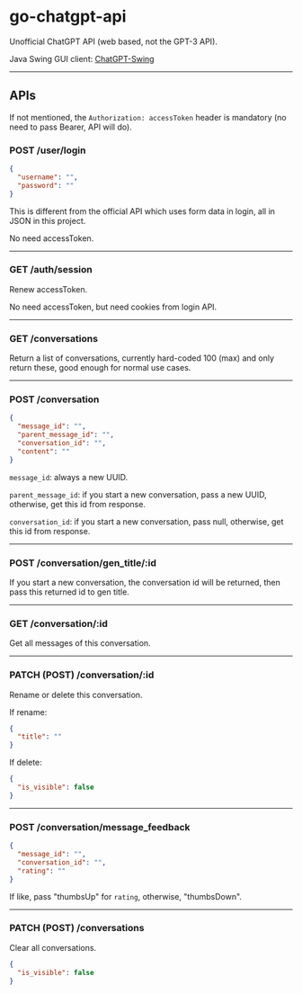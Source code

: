 # go-chatgpt-api

Unofficial ChatGPT API (web based, not the GPT-3 API).

Java Swing GUI client: [ChatGPT-Swing](https://github.com/linweiyuan/ChatGPT-Swing)

---

## APIs

If not mentioned, the `Authorization: accessToken` header is mandatory (no need to pass Bearer, API will do).

### POST /user/login

```json
{
  "username": "",
  "password": ""
}
```

This is different from the official API which uses form data in login, all in JSON in this project.

No need accessToken.

---

### GET /auth/session

Renew accessToken.

No need accessToken, but need cookies from login API.

---

### GET /conversations

Return a list of conversations, currently hard-coded 100 (max) and only return these, good enough for normal use cases.

---

### POST /conversation

```json
{
  "message_id": "",
  "parent_message_id": "",
  "conversation_id": "",
  "content": ""
}
```

`message_id`: always a new UUID.

`parent_message_id`: if you start a new conversation, pass a new UUID, otherwise, get this id from response.

`conversation_id`: if you start a new conversation, pass null, otherwise, get this id from response.

---

### POST /conversation/gen_title/:id

If you start a new conversation, the conversation id will be returned, then pass this returned id to gen title.

---

### GET /conversation/:id

Get all messages of this conversation.

---

### PATCH (POST) /conversation/:id

Rename or delete this conversation.

If rename:

```json
{
  "title": ""
}
```

If delete:

```json
{
  "is_visible": false
}
```

---

### POST /conversation/message_feedback

```json
{
  "message_id": "",
  "conversation_id": "",
  "rating": ""
}
```

If like, pass "thumbsUp" for `rating`, otherwise, "thumbsDown".

---

### PATCH (POST) /conversations

Clear all conversations.

```json
{
  "is_visible": false
}
```
